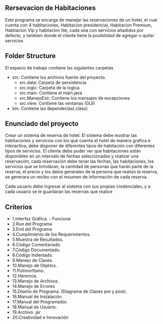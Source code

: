 ## Rersevacion de Habitaciones

Este programa se encarga de manejar las reservaciones de un hotel, el cual cuenta con 4 habitaciones, Habitacion presidencial, Habitacion Premium, Habitacion Vip y habitacion lite, cada una con servicios añadidos por defecto, y tambien donde el cliente tiene la posibilidad de agregar o quitar servicios

## Folder Structure

El espacio de trabajo contiene las siguientes carpetas
- src: Contiene los archivos fuente del proyecto.
  - src.data: Carpeta de persistencia
  - src.logic: Carpeta de la logica
  - src.main: Contiene el main.java
  - src.ManejoExc: Contiene los mensajes de excepciones
  - src.view: Contiene las ventanas (GUI)
- bin: Contiene las dependecias(.class)

## Enunciado del proyecto

Crear un sistema de reserva de hotel. El sistema debe mostrar las habitaciones y servicios 
con los que cuenta el hotel de manera grafica e interactiva, debe disponer de diferentes 
tipos de habitación con diferentes tipos de servicios. El cliente debe poder ver que 
habitaciones están disponibles en un intervalo de fechas seleccionadas y realizar una 
reservación, cada reservación debe tener las fechas, las habitaciones, los servicios que se 
brindaran, la cantidad de personas que harán parte de la reserva, el precio y los datos 
generales de la persona que realizo la reserva, se generara un recibo con el resumen de 
información de cada reserva.

Cada usuario debe ingresar al sistema con sus propias credenciales, y a cada usuario se le 
guardaran las reservas que realice

## Criterios

- 1.Interfaz Gráfica. - Funciona
- 2.Run del Programa  
- 3.End del Programa
- 4.Cumplimiento de los Requerimientos.
- 5.Muestra de Resultados.
- 6.Código Comentariado.
- 7.Código Documentado.
- 8.Código Indentado.
- 9.Manejo de Clases.
- 10.Manejo de Objetos.
- 11.Polimorfismo.
- 12.Herencia.
- 13.Manejo de Archivos.
- 14.Manejo de Errores 
- 15.Diseño de Programa. (Diagrama de Clases pre y post).
- 16.Manual de Instalación.
- 17.Manual del Programador.
- 18.Manual de Usuario.
- 19.Archivo .jar
- 20.Creatividad e Innovación